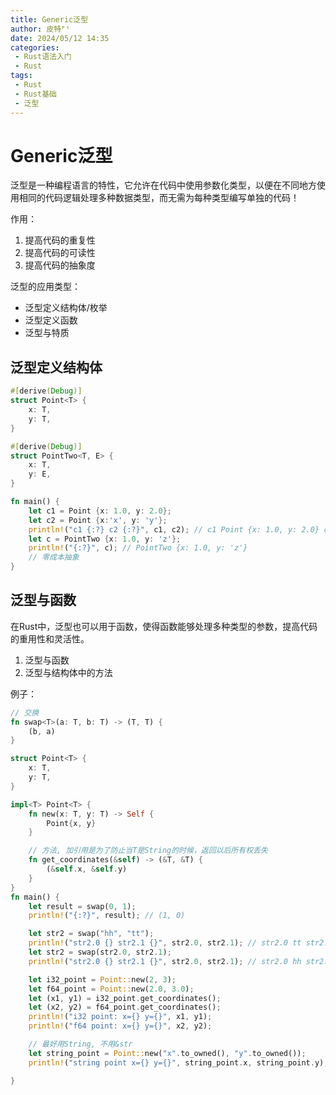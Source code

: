```yaml
---
title: Generic泛型
author: 皮特ᴾᵗ
date: 2024/05/12 14:35
categories:
 - Rust语法入门
 - Rust
tags:
 - Rust
 - Rust基础
 - 泛型
---
```


# Generic泛型

泛型是一种编程语言的特性，它允许在代码中使用参数化类型，以便在不同地方使用相同的代码逻辑处理多种数据类型，而无需为每种类型编写单独的代码！

作用：

1. 提高代码的重复性
2. 提高代码的可读性
3. 提高代码的抽象度

泛型的应用类型：

- 泛型定义结构体/枚举
- 泛型定义函数
- 泛型与特质

## 泛型定义结构体

```rust
#[derive(Debug)]
struct Point<T> {
    x: T,
    y: T,
}

#[derive(Debug)]
struct PointTwo<T, E> {
    x: T,
    y: E,
}

fn main() {
    let c1 = Point {x: 1.0, y: 2.0};
    let c2 = Point {x:'x', y: 'y'};
    println!("c1 {:?} c2 {:?}", c1, c2); // c1 Point {x: 1.0, y: 2.0} c2 Point {x: 'x', y: 'y'}
    let c = PointTwo {x: 1.0, y: 'z'};
    println!("{:?}", c); // PointTwo {x: 1.0, y: 'z'}
    // 零成本抽象
}
```

## 泛型与函数

在Rust中，泛型也可以用于函数，使得函数能够处理多种类型的参数，提高代码的重用性和灵活性。

1. 泛型与函数
2. 泛型与结构体中的方法

例子：
```rust
// 交换
fn swap<T>(a: T, b: T) -> (T, T) {
    (b, a)
}

struct Point<T> {
    x: T,
    y: T,
}

impl<T> Point<T> {
    fn new(x: T, y: T) -> Self {
        Point{x, y}
    }

    // 方法, 加引用是为了防止当T是String的时候，返回以后所有权丢失
    fn get_coordinates(&self) -> (&T, &T) {
        (&self.x, &self.y)
    }
}
fn main() {
    let result = swap(0, 1);
    println!("{:?}", result); // (1, 0)

    let str2 = swap("hh", "tt");
    println!("str2.0 {} str2.1 {}", str2.0, str2.1); // str2.0 tt str2.1 hh
    let str2 = swap(str2.0, str2.1);
    println!("str2.0 {} str2.1 {}", str2.0, str2.1); // str2.0 hh str2.1 tt

    let i32_point = Point::new(2, 3);
    let f64_point = Point::new(2.0, 3.0);
    let (x1, y1) = i32_point.get_coordinates();
    let (x2, y2) = f64_point.get_coordinates();
    println!("i32 point: x={} y={}", x1, y1);
    println!("f64 point: x={} y={}", x2, y2);

    // 最好用String, 不用&str
    let string_point = Point::new("x".to_owned(), "y".to_owned());
    println!("string point x={} y={}", string_point.x, string_point.y);

}
```